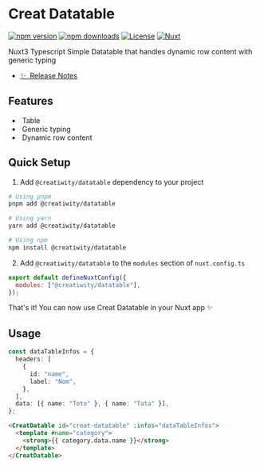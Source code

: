 # Creat Datatable

[![npm version][npm-version-src]][npm-version-href]
[![npm downloads][npm-downloads-src]][npm-downloads-href]
[![License][license-src]][license-href]
[![Nuxt][nuxt-src]][nuxt-href]

Nuxt3 Typescript Simple Datatable that handles dynamic row content with generic typing

- [✨ &nbsp;Release Notes](/CHANGELOG.md)

## Features

<!-- Highlight some of the features your module provide here -->

- &nbsp;Table
- &nbsp;Generic typing
- &nbsp;Dynamic row content

## Quick Setup

1. Add `@creatiwity/datatable` dependency to your project

```bash
# Using pnpm
pnpm add @creatiwity/datatable

# Using yarn
yarn add @creatiwity/datatable

# Using npm
npm install @creatiwity/datatable
```

2. Add `@creatiwity/datatable` to the `modules` section of `nuxt.config.ts`

```js
export default defineNuxtConfig({
  modules: ["@creatiwity/datatable"],
});
```

That's it! You can now use Creat Datatable in your Nuxt app ✨

## Usage

```ts
const dataTableInfos = {
  headers: [
    {
      id: "name",
      label: "Nom",
    },
  ],
  data: [{ name: "Toto" }, { name: "Tata" }],
};
```

```html
<CreatDatable id="creat-datatable" :infos="dataTableInfos">
  <template #name="category">
    <strong>{{ category.data.name }}</strong>
  </template>
</CreatDatable>
```

<!-- Badges -->

[npm-version-src]: https://img.shields.io/npm/v/@creatiwity/datatable/latest.svg?style=flat&colorA=18181B&colorB=28CF8D
[npm-version-href]: https://npmjs.com/package/@creatiwity/datatable
[npm-downloads-src]: https://img.shields.io/npm/dm/@creatiwity/datatable.svg?style=flat&colorA=18181B&colorB=28CF8D
[npm-downloads-href]: https://npmjs.com/package/@creatiwity/datatable
[license-src]: https://img.shields.io/npm/l/@creatiwity/datatable.svg?style=flat&colorA=18181B&colorB=28CF8D
[license-href]: https://npmjs.com/package/@creatiwity/datatable
[nuxt-src]: https://img.shields.io/badge/Nuxt-18181B?logo=nuxt.js
[nuxt-href]: https://nuxt.com
